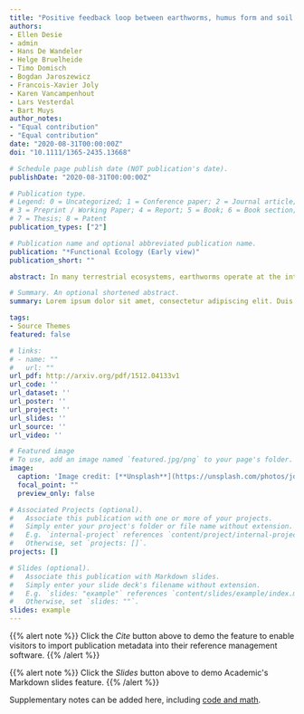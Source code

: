 ```yaml
---
title: "Positive feedback loop between earthworms, humus form and soil pH reinforces earthworm abundance in European forests"
authors:
- Ellen Desie
- admin
- Hans De Wandeler
- Helge Bruelheide
- Timo Domisch
- Bogdan Jaroszewicz
- Francois-Xavier Joly
- Karen Vancampenhout
- Lars Vesterdal
- Bart Muys
author_notes:
- "Equal contribution"
- "Equal contribution"
date: "2020-08-31T00:00:00Z"
doi: "10.1111/1365-2435.13668"

# Schedule page publish date (NOT publication's date).
publishDate: "2020-08-31T00:00:00Z"

# Publication type.
# Legend: 0 = Uncategorized; 1 = Conference paper; 2 = Journal article;
# 3 = Preprint / Working Paper; 4 = Report; 5 = Book; 6 = Book section;
# 7 = Thesis; 8 = Patent
publication_types: ["2"]

# Publication name and optional abbreviated publication name.
publication: "*Functional Ecology (Early view)"
publication_short: ""

abstract: In many terrestrial ecosystems, earthworms operate at the interface between plants and soil. As ecosystem engineers, they affect key ecosystem functions such as decomposition, nutrient cycling and bioturbation. Their incidence and abundance depends on several soil properties, yet simultaneously they also impact soil properties themselves. The existence of a positive feedback loop in which earthworm activity maintains their own niche—by promoting turnover rate in the forest floor, thereby increasing topsoil pH and creating suitable living conditions for themselves—has been suggested before, yet lacks supporting evidence. Here we assessed how tree species litter traits relate to such below‐ground interactions in forests across Europe. Specifically, we hypothesized a below‐ground feedback loop between burrowing earthworm biomass, humus form and pH, affected by litter quality. We tested this hypothesis by means of structural equation modelling. Our results demonstrate that litter nutrient concentrations affect both burrowing and litter dwelling earthworm biomass, which in turn directly impacts humus form and indirectly soil pH. At a continental scale, that is, including all edaphic conditions, soil pH did not feed into earthworm biomass nor could we link leaf structural recalcitrance (e.g. lignin) or functional diversity to below‐ground interactions. However, in forests where moisture is not limiting, soil acidity proved an important factor determining the context of below‐ground interactions. Therefore, we were able to confirm the hypothesized feedback loop for forest ecosystems with soil pH ≤ 5. In calcareous and/or periodically dry forests, other factors than soil chemistry and litter quality became determinant for earthworm biomass. The activity of burrowing earthworms is pivotal in below‐ground ecosystem functioning of mesic forest soils, impacting litter accumulation and forest floor conditions above‐ground, the pH and nutrient status below‐ground and ultimately their own living conditions. This highlights earthworm bioturbation as a key mechanism for understanding plant–soil interactions in forests.

# Summary. An optional shortened abstract.
summary: Lorem ipsum dolor sit amet, consectetur adipiscing elit. Duis posuere tellus ac convallis placerat. Proin tincidunt magna sed ex sollicitudin condimentum.

tags:
- Source Themes
featured: false

# links:
# - name: ""
#   url: ""
url_pdf: http://arxiv.org/pdf/1512.04133v1
url_code: ''
url_dataset: ''
url_poster: ''
url_project: ''
url_slides: ''
url_source: ''
url_video: ''

# Featured image
# To use, add an image named `featured.jpg/png` to your page's folder. 
image:
  caption: 'Image credit: [**Unsplash**](https://unsplash.com/photos/jdD8gXaTZsc)'
  focal_point: ""
  preview_only: false

# Associated Projects (optional).
#   Associate this publication with one or more of your projects.
#   Simply enter your project's folder or file name without extension.
#   E.g. `internal-project` references `content/project/internal-project/index.md`.
#   Otherwise, set `projects: []`.
projects: []

# Slides (optional).
#   Associate this publication with Markdown slides.
#   Simply enter your slide deck's filename without extension.
#   E.g. `slides: "example"` references `content/slides/example/index.md`.
#   Otherwise, set `slides: ""`.
slides: example
---
```


{{% alert note %}}
Click the *Cite* button above to demo the feature to enable visitors to import publication metadata into their reference management software.
{{% /alert %}}

{{% alert note %}}
Click the *Slides* button above to demo Academic's Markdown slides feature.
{{% /alert %}}

Supplementary notes can be added here, including [code and math](https://sourcethemes.com/academic/docs/writing-markdown-latex/).
